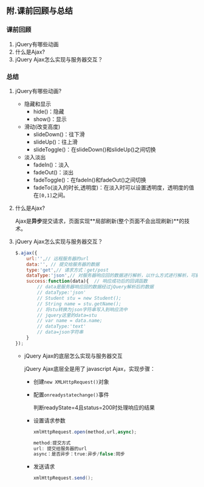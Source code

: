 ## 附.课前回顾与总结

### 课前回顾

1. jQuery有哪些动画
2. 什么是Ajax?
3. jQuery Ajax怎么实现与服务器交互？



### 总结

1. jQuery有哪些动画?

   - 隐藏和显示
     - hide()：隐藏
     - show()：显示
   - 滑动(改变高度)
     - slideDown()：往下滑
     - slideUp()：往上滑
     - slideToggle()：在slideDown()和slideUp()之间切换
   - 淡入淡出
     - fadeIn()：淡入
     - fadeOut()：淡出
     - fadeToggle()：在fadeIn()和fadeOut()之间切换
     - fadeTo(淡入的时长,透明度)：在淡入时可以设置透明度，透明度的值在`[0,1]`之间。

2. 什么是Ajax?

   Ajax是**异步**提交请求，页面实现**局部刷新(整个页面不会出现刷新)**的技术。

3. jQuery Ajax怎么实现与服务器交互？

   ```javascript
   $.ajax({
       url:'',// 远程服务器的url
       data:'', // 提交给服务器的数据
       type:'get',// 请求方式：get/post
       dataType:'json',// 对服务器响应回的数据进行解析，以什么方式进行解析，可能的值有：text(默认值),xml,script,json,jsonp等.
       success:function(data){  // 响应成功后的回调函数
           // data是服务器响应回的数据经过jQuery解析后的数据
           // dataType:'json'
           // Student stu = new Student();
           // String name = stu.getName();
           // 将stu转换为json字符串写入到响应流中
           // jquery这里的data=stu
           // var name = data.name;
           // dataType:'text'
           // data=json字符串
       }
   });
   ```

   - jQuery Ajax的底层怎么实现与服务器交互

     jQuery Ajax底层全是用了 javascript Ajax，实现步骤：

     - 创建`new XMLHttpRequest()`对象

     - 配置`onreadystatechange()`事件

       判断readyState=4且status=200时处理响应的结果

     - 设置请求参数

       ```javascript
       xmlHttpRequest.open(method,url,async);
       
       method:提交方式
       url: 提交给服务器的url
       async：是否异步：true:异步/false:同步
       ```

       

     - 发送请求

       ```java
       xmlHttpRequest.send();
       ```

       